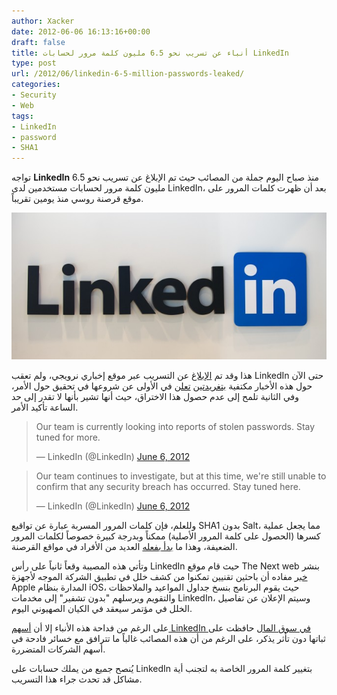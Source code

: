 ```yaml
---
author: Xacker
date: 2012-06-06 16:13:16+00:00
draft: false
title: أنباء عن تسريب نحو 6.5 مليون كلمة مرور لحسابات LinkedIn
type: post
url: /2012/06/linkedin-6-5-million-passwords-leaked/
categories:
- Security
- Web
tags:
- LinkedIn
- password
- SHA1
---
```


تواجه **LinkedIn** منذ صباح اليوم جملة من المصائب حيث تم الإبلاغ عن تسريب نحو 6.5 مليون كلمة مرور لحسابات مستخدمين لدى LinkedIn، بعد أن ظهرت كلمات المرور على موقع قرصنة روسي منذ يومين تقريباً.




[![](LinkedIn-Offices.jpg)
](LinkedIn-Offices.jpg)




هذا وقد تم [الإبلاغ](http://translate.google.com/translate?hl=en&sl=no&tl=en&u=http%3A%2F%2Fwww.dagensit.no%2Farticle2411857.ece) عن التسريب عبر موقع إخباري نرويجي، ولم تعقب LinkedIn حتى الآن حول هذه الأخبار مكتفية [بتغريدتين](https://twitter.com/LinkedIn/status/210356987576324096) [تعلن](https://twitter.com/LinkedIn/status/210390233076875264) في الأولى عن شروعها في تحقيق حول الأمر، وفي الثانية تلمح إلى عدم حصول هذا الاختراق، حيث أنها تشير بأنها لا تقدر إلى حد الساعة تأكيد الأمر.





<blockquote>Our team is currently looking into reports of stolen passwords. Stay tuned for more.

— LinkedIn (@LinkedIn) [June 6, 2012](https://twitter.com/LinkedIn/status/210356987576324096)</blockquote>





<blockquote>Our team continues to investigate, but at this time, we're still unable to confirm that any security breach has occurred. Stay tuned here.

— LinkedIn (@LinkedIn) [June 6, 2012](https://twitter.com/LinkedIn/status/210390233076875264)</blockquote>





وللعلم، فإن كلمات المرور المسربة عبارة عن تواقيع SHA1 بدون Salt، مما يجعل عملية كسرها (الحصول على كلمة المرور الأصلية) ممكناً وبدرجة كبيرة خصوصاً لكلمات المرور الضعيفة، وهذا ما [بدأ بفعله](http://forum.insidepro.com/viewtopic.php?p=96084&sid=59390cb82737dabec8deb0f28d22bcc8) العديد من الأفراد في مواقع القرصنة.




وتأتي هذه المصيبة وقعاً ثانياً على رأس LinkedIn حيث قام موقع The Next web بنشر [خبر](http://thenextweb.com/socialmedia/2012/06/06/bad-day-for-linkedin-6-5-million-hashed-passwords-reportedly-leaked-change-yours-now/) مفاده أن باحثين تقنيين تمكنوا من كشف خلل في تطبيق الشركة الموجه لأجهزة Apple المدارة بنظام iOS، حيث يقوم البرنامج بنسخ جداول المواعيد والملاحظات والتقويم ويرسلهم "بدون تشفير" إلى مخدمات LinkedIn، وسيتم الإعلان عن تفاصيل الخلل في مؤتمر سيعقد في الكيان الصهيوني اليوم.




على الرغم من فداحة هذه الأنباء إلا أن [أسهم LinkedIn في سوق المال](http://www.google.com/finance?q=lnkd) حافظت على ثباتها دون تأثر يذكر، على الرغم من أن هذه المصائب غالباً ما تترافق مع خسائر فادحة في أسهم الشركات المتضررة.




يُنصح جميع من يملك حسابات على LinkedIn بتغيير كلمة المرور الخاصة به لتجنب أية مشاكل قد تحدث جراء هذا التسريب.
